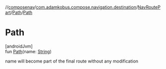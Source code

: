 //[composenav](../../../../index.md)/[com.adamkobus.compose.navigation.destination](../../index.md)/[NavRoutePart](../index.md)/[Path](index.md)/[Path](-path.md)

# Path

[androidJvm]\
fun [Path](-path.md)(name: [String](https://kotlinlang.org/api/latest/jvm/stdlib/kotlin/-string/index.html))

name will become part of the final route without any modification
